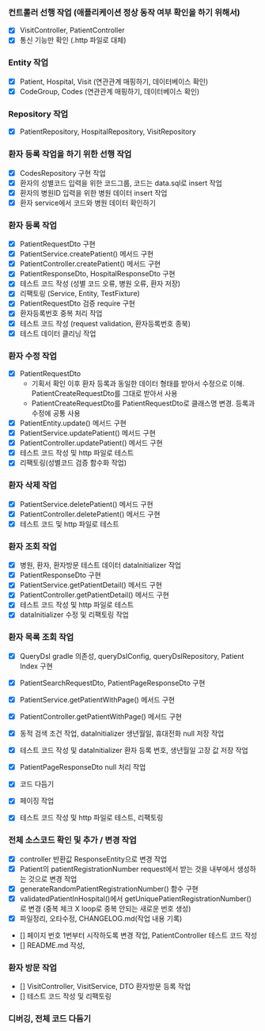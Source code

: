 ### 컨트롤러 선행 작업 (애플리케이션 정상 동작 여부 확인을 하기 위해서)

- [x] VisitController, PatientController
- [x] 통신 기능만 확인 (.http 파일로 대체)

### Entity 작업

- [x] Patient, Hospital, Visit (연관관계 매핑하기, 데이터베이스 확인)
- [x] CodeGroup, Codes (연관관계 매핑하기, 데이터베이스 확인)

### Repository 작업

- [x] PatientRepository, HospitalRepository, VisitRepository

### 환자 등록 작업을 하기 위한 선행 작업

- [x] CodesRepository 구현 작업
- [x] 환자의 성별코드 입력을 위한 코드그룹, 코드는 data.sql로 insert 작업
- [x] 환자의 병원ID 입력을 위한 병원 데이터 insert 작업
- [x] 환자 service에서 코드와 병원 데이터 확인하기

### 환자 등록 작업

- [x] PatientRequestDto 구현
- [x] PatientService.createPatient() 메서드 구현
- [x] PatientController.createPatient() 메서드 구현
- [x] PatientResponseDto, HospitalResponseDto 구현
- [x] 테스트 코드 작성 (성별 코드 오류, 병원 오류, 환자 저장)
- [x] 리팩토링 (Service, Entity, TestFixture)
- [x] PatientRequestDto 검증 require 구현
- [x] 환자등록번호 중복 처리 작업
- [x] 테스트 코드 작성 (request validation, 환자등록번호 종북)
- [x] 테스트 데이터 클리닝 작업

### 환자 수정 작업

- [x] PatientRequestDto
    - 기획서 확인 이후 환자 등록과 동일한 데이터 형태를 받아서 수정으로 이해. PatientCreateRequestDto를 그대로 받아서 사용
    - PatientCreateRequestDto를 PatientRequestDto로 클래스명 변경. 등록과 수정에 공통 사용
- [x] PatientEntity.update() 메서드 구현
- [x] PatientService.updatePatient() 메서드 구현
- [x] PatientController.updatePatient() 메서드 구현
- [x] 테스트 코드 작성 및 http 파일로 테스트
- [x] 리팩토링(성별코드 검증 함수화 작업)

### 환자 삭제 작업

- [x] PatientService.deletePatient() 메서드 구현
- [x] PatientController.deletePatient() 메서드 구현
- [x] 테스트 코드 및 http 파일로 테스트

### 환자 조회 작업

- [x] 병원, 환자, 환자방문 테스트 데이터 dataInitializer 작업
- [x] PatientResponseDto 구현
- [x] PatientService.getPatientDetail() 메서드 구현
- [x] PatientController.getPatientDetail() 메서드 구현
- [x] 테스트 코드 작성 및 http 파일로 테스트
- [x] dataInitializer 수정 및 리팩토링 작업

### 환자 목록 조회 작업

- [x] QueryDsl gradle 의존성, queryDslConfig, queryDslRepository, Patient Index 구현
- [x] PatientSearchRequestDto, PatientPageResponseDto 구현
- [x] PatientService.getPatientWithPage() 메서드 구현
- [x] PatientController.getPatientWithPage() 메서드 구현
- [x] 동적 검색 조건 작업, dataInitializer 생년월일, 휴대전화 null 저장 작업
- [x] 테스트 코드 작성 및 dataInitializer 환자 등록 번호, 생년월일 고장 값 저장 작업
- [x] PatientPageResponseDto null 처리 작업
- [x] 코드 다듬기
- [x] 페이징 작업
- [x] 테스트 코드 작성 및 http 파일로 테스트, 리팩토링


### 전체 소스코드 확인 및 추가 / 변경 작업
- [x] controller 반환값 ResponseEntity으로 변경 작업
- [x] Patient의 patientRegistrationNumber request에서 받는 것을 내부에서 생성하는 것으로 변경 작업
- [x] generateRandomPatientRegistrationNumber() 함수 구현
- [x] validatedPatientInHospital()에서 getUniquePatientRegistrationNumber()로 변경 (중복 체크 X loop로 중복 안되는 새로운 번호 생성)
- [x] 파일정리, 오타수정, CHANGELOG.md(작업 내용 기록)
- [] 페이지 번호 1번부터 시작하도록 변경 작업, PatientController 테스트 코드 작성
- [] README.md 작성,


### 환자 방문 작업
- [] VisitController, VisitService, DTO 환자방문 등록 작업
- [] 테스트 코드 작성 및 리팩토링

### 디버깅, 전체 코드 다듬기
